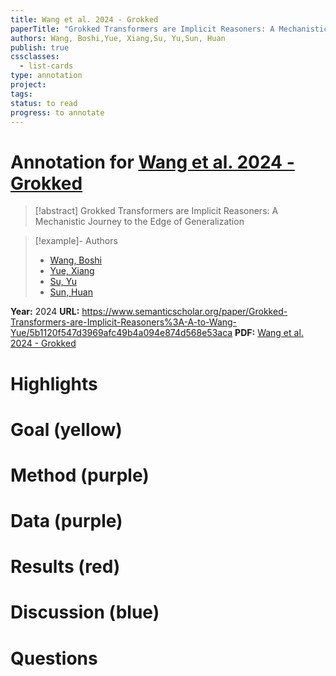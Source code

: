 ```yaml
---
title: Wang et al. 2024 - Grokked
paperTitle: "Grokked Transformers are Implicit Reasoners: A Mechanistic Journey to the Edge of Generalization"
authors: Wang, Boshi,Yue, Xiang,Su, Yu,Sun, Huan
publish: true
cssclasses:
  - list-cards
type: annotation
project:
tags:
status: to read
progress: to annotate
---
```

# Annotation for [Wang et al. 2024 - Grokked](Papers/References/Wang%20et%20al.%202024%20-%20Grokked)

> [!abstract] Grokked Transformers are Implicit Reasoners: A Mechanistic Journey to the Edge of Generalization

> [!example]- Authors
> - [Wang, Boshi](Wang%2C%20Boshi)
> - [Yue, Xiang](Yue%2C%20Xiang)
> - [Su, Yu](Su%2C%20Yu)
> - [Sun, Huan](Sun%2C%20Huan)

**Year:** 2024
**URL:** https://www.semanticscholar.org/paper/Grokked-Transformers-are-Implicit-Reasoners%3A-A-to-Wang-Yue/5b1120f547d3969afc49b4a094e874d568e53aca
**PDF:** [Wang et al. 2024 - Grokked](Papers/PDFs/Wang%20et%20al.%202024%20-%20Grokked%20Transformers%20are%20Implicit%20Reasoners%20A%20Mechanistic%20Journey%20to%20the%20Edge%20of%20Generalization.pdf)

# Highlights


# Goal (yellow)


# Method (purple)


# Data (purple)


# Results (red)


# Discussion (blue)


# Questions

